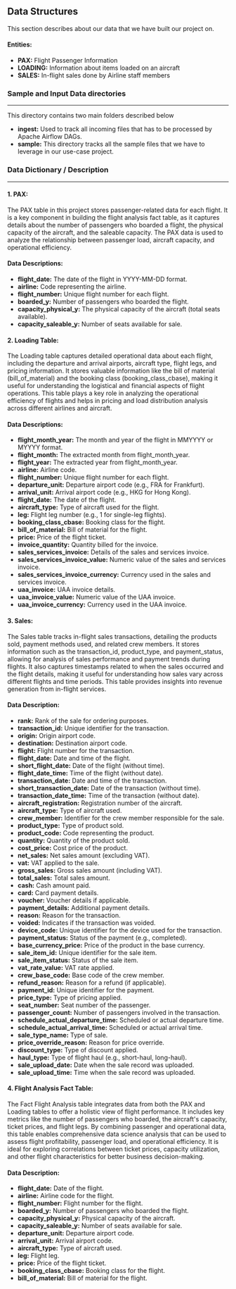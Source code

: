 ## Data Structures

This section describes about our data that we have built our project on.

#### Entities:
- **PAX:** Flight Passenger Information
- **LOADING:** Information about items loaded on an aircraft
- **SALES:** In-flight sales done by Airline staff members

### Sample and Input Data directories
---
This directory contains two main folders described below
- **ingest:** Used to track all incoming files that has to be processed by Apache Airflow DAGs.
- **sample:** This directory tracks all the sample files that we have to leverage in our use-case project.

### Data Dictionary / Description
---
#### 1. PAX:
The PAX table in this project stores passenger-related data for each flight. It is a key component in building the flight analysis fact table, as it captures details about the number of passengers who boarded a flight, the physical capacity of the aircraft, and the saleable capacity. The PAX data is used to analyze the relationship between passenger load, aircraft capacity, and operational efficiency.

#### Data Descriptions:
- **flight_date:** The date of the flight in YYYY-MM-DD format.
- **airline:** Code representing the airline.
- **flight_number:** Unique flight number for each flight.
- **boarded_y:** Number of passengers who boarded the flight.
- **capacity_physical_y:** The physical capacity of the aircraft (total seats available).
- **capacity_saleable_y:** Number of seats available for sale.

#### 2. Loading Table:
The Loading table captures detailed operational data about each flight, including the departure and arrival airports, aircraft type, flight legs, and pricing information. It stores valuable information like the bill of material (bill_of_material) and the booking class (booking_class_cbase), making it useful for understanding the logistical and financial aspects of flight operations. This table plays a key role in analyzing the operational efficiency of flights and helps in pricing and load distribution analysis across different airlines and aircraft.

#### Data Descriptions:
- **flight_month_year:** The month and year of the flight in MMYYYY or MYYYY format.
- **flight_month:** The extracted month from flight_month_year.
- **flight_year:** The extracted year from flight_month_year.
- **airline:** Airline code.
- **flight_number:** Unique flight number for each flight.
- **departure_unit:** Departure airport code (e.g., FRA for Frankfurt).
- **arrival_unit:** Arrival airport code (e.g., HKG for Hong Kong).
- **flight_date:** The date of the flight.
- **aircraft_type:** Type of aircraft used for the flight.
- **leg:** Flight leg number (e.g., 1 for single-leg flights).
- **booking_class_cbase:** Booking class for the flight.
- **bill_of_material:** Bill of material for the flight.
- **price:** Price of the flight ticket.
- **invoice_quantity:** Quantity billed for the invoice.
- **sales_services_invoice:** Details of the sales and services invoice.
- **sales_services_invoice_value:** Numeric value of the sales and services invoice.
- **sales_services_invoice_currency:** Currency used in the sales and services invoice.
- **uaa_invoice:** UAA invoice details.
- **uaa_invoice_value:** Numeric value of the UAA invoice.
- **uaa_invoice_currency:** Currency used in the UAA invoice.

#### 3. Sales:
The Sales table tracks in-flight sales transactions, detailing the products sold, payment methods used, and related crew members. It stores information such as the transaction_id, product_type, and payment_status, allowing for analysis of sales performance and payment trends during flights. It also captures timestamps related to when the sales occurred and the flight details, making it useful for understanding how sales vary across different flights and time periods. This table provides insights into revenue generation from in-flight services.

#### Data Description:
- **rank:** Rank of the sale for ordering purposes.
- **transaction_id:** Unique identifier for the transaction.
- **origin:** Origin airport code.
- **destination:** Destination airport code.
- **flight:** Flight number for the transaction.
- **flight_date:** Date and time of the flight.
- **short_flight_date:** Date of the flight (without time).
- **flight_date_time:** Time of the flight (without date).
- **transaction_date:** Date and time of the transaction.
- **short_transaction_date:** Date of the transaction (without time).
- **transaction_date_time:** Time of the transaction (without date).
- **aircraft_registration:** Registration number of the aircraft.
- **aircraft_type:** Type of aircraft used.
- **crew_member:** Identifier for the crew member responsible for the sale.
- **product_type:** Type of product sold.
- **product_code:** Code representing the product.
- **quantity:** Quantity of the product sold.
- **cost_price:** Cost price of the product.
- **net_sales:** Net sales amount (excluding VAT).
- **vat:** VAT applied to the sale.
- **gross_sales:** Gross sales amount (including VAT).
- **total_sales:** Total sales amount.
- **cash:** Cash amount paid.
- **card:** Card payment details.
- **voucher:** Voucher details if applicable.
- **payment_details:** Additional payment details.
- **reason:** Reason for the transaction.
- **voided:** Indicates if the transaction was voided.
- **device_code:** Unique identifier for the device used for the transaction.
- **payment_status:** Status of the payment (e.g., completed).
- **base_currency_price:** Price of the product in the base currency.
- **sale_item_id:** Unique identifier for the sale item.
- **sale_item_status:** Status of the sale item.
- **vat_rate_value:** VAT rate applied.
- **crew_base_code:** Base code of the crew member.
- **refund_reason:** Reason for a refund (if applicable).
- **payment_id:** Unique identifier for the payment.
- **price_type:** Type of pricing applied.
- **seat_number:** Seat number of the passenger.
- **passenger_count:** Number of passengers involved in the transaction.
- **schedule_actual_departure_time:** Scheduled or actual departure time.
- **schedule_actual_arrival_time:** Scheduled or actual arrival time.
- **sale_type_name:** Type of sale.
- **price_override_reason:** Reason for price override.
- **discount_type:** Type of discount applied.
- **haul_type:** Type of flight haul (e.g., short-haul, long-haul).
- **sale_upload_date:** Date when the sale record was uploaded.
- **sale_upload_time:** Time when the sale record was uploaded.

#### 4. Flight Analysis Fact Table:

The Fact Flight Analysis table integrates data from both the PAX and Loading tables to offer a holistic view of flight performance. It includes key metrics like the number of passengers who boarded, the aircraft's capacity, ticket prices, and flight legs. By combining passenger and operational data, this table enables comprehensive data science analysis that can be used to assess flight profitability, passenger load, and operational efficiency. It is ideal for exploring correlations between ticket prices, capacity utilization, and other flight characteristics for better business decision-making.

#### Data Description:
- **flight_date:** Date of the flight.
- **airline:** Airline code for the flight.
- **flight_number:** Flight number for the flight.
- **boarded_y:** Number of passengers who boarded the flight.
- **capacity_physical_y:** Physical capacity of the aircraft.
- **capacity_saleable_y:** Number of seats available for sale.
- **departure_unit:** Departure airport code.
- **arrival_unit:** Arrival airport code.
- **aircraft_type:** Type of aircraft used.
- **leg:** Flight leg.
- **price:** Price of the flight ticket.
- **booking_class_cbase:** Booking class for the flight.
- **bill_of_material:** Bill of material for the flight.